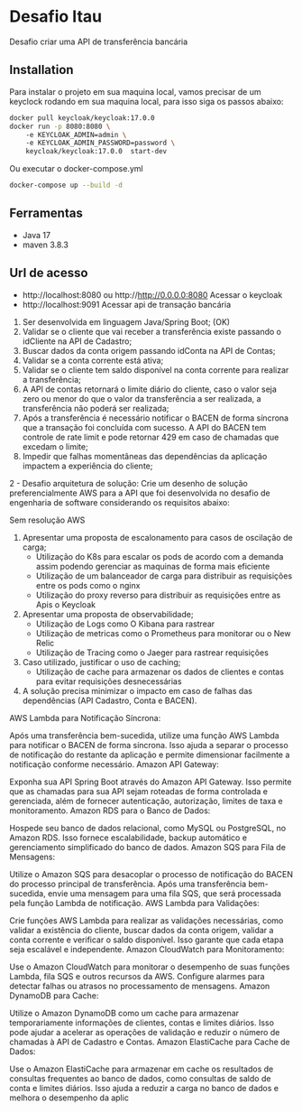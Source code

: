 # Desafio Itau

Desafio criar uma API de transferência bancária

## Installation

Para instalar o projeto em sua maquina local, vamos precisar de um keyclock rodando em sua maquina local, para isso siga os passos abaixo:

```bash
docker pull keycloak/keycloak:17.0.0
docker run -p 8080:8080 \ 
    -e KEYCLOAK_ADMIN=admin \ 
    -e KEYCLOAK_ADMIN_PASSWORD=password \ 
    keycloak/keycloak:17.0.0  start-dev
```

Ou executar o docker-compose.yml

```bash
docker-compose up --build -d
```
## Ferramentas

- Java 17
- maven 3.8.3

## Url de acesso

- http://localhost:8080 ou http://http://0.0.0.0:8080 Acessar o keycloak
- http://localhost:9091  Acessar api de transação bancária


1. Ser desenvolvida em linguagem Java/Spring Boot; (OK)
2. Validar se o cliente que vai receber a transferência existe passando o idCliente na API
   de Cadastro;
3. Buscar dados da conta origem passando idConta na API de Contas;
4. Validar se a conta corrente está ativa;
5. Validar se o cliente tem saldo disponível na conta corrente para realizar a transferência;
6. A API de contas retornará o limite diário do cliente, caso o valor seja zero ou menor do
   que o valor da transferência a ser realizada, a transferência não poderá ser realizada;
7. Após a transferência é necessário notificar o BACEN de forma síncrona que a transação
   foi concluída com sucesso. A API do BACEN tem controle de rate limit e pode retornar
   429 em caso de chamadas que excedam o limite;
8. Impedir que falhas momentâneas das dependências da aplicação impactem a
   experiência do cliente;


2 - Desafio arquitetura de solução:
Crie um desenho de solução preferencialmente AWS para a API que foi desenvolvida no
desafio de engenharia de software considerando os requisitos abaixo:


Sem resolução AWS

1. Apresentar uma proposta de escalonamento para casos de oscilação de carga;
   - Utilização do K8s para escalar os pods de acordo com a demanda assim podendo gerenciar as maquinas de forma mais eficiente
   - Utilização de um balanceador de carga para distribuir as requisições entre os pods como o nginx
   - Utilização do proxy reverso para distribuir as requisições entre as Apis o Keycloak
2. Apresentar uma proposta de observabilidade;
   - Utilização de Logs como O Kibana para rastrear 
   - Utilização de metricas como o Prometheus para monitorar ou o New Relic
   - Utilização de Tracing como o Jaeger para rastrear requisições
3. Caso utilizado, justificar o uso de caching;
   - Utilização de cache para armazenar os dados de clientes e contas para evitar requisições desnecessárias
4. A solução precisa minimizar o impacto em caso de falhas das dependências (API
   Cadastro, Conta e BACEN).




AWS Lambda para Notificação Síncrona:

Após uma transferência bem-sucedida, utilize uma função AWS Lambda para notificar o BACEN de forma síncrona. Isso ajuda a separar o processo de notificação do restante da aplicação e permite dimensionar facilmente a notificação conforme necessário.
Amazon API Gateway:

Exponha sua API Spring Boot através do Amazon API Gateway. Isso permite que as chamadas para sua API sejam roteadas de forma controlada e gerenciada, além de fornecer autenticação, autorização, limites de taxa e monitoramento.
Amazon RDS para o Banco de Dados:

Hospede seu banco de dados relacional, como MySQL ou PostgreSQL, no Amazon RDS. Isso fornece escalabilidade, backup automático e gerenciamento simplificado do banco de dados.
Amazon SQS para Fila de Mensagens:

Utilize o Amazon SQS para desacoplar o processo de notificação do BACEN do processo principal de transferência. Após uma transferência bem-sucedida, envie uma mensagem para uma fila SQS, que será processada pela função Lambda de notificação.
AWS Lambda para Validações:

Crie funções AWS Lambda para realizar as validações necessárias, como validar a existência do cliente, buscar dados da conta origem, validar a conta corrente e verificar o saldo disponível. Isso garante que cada etapa seja escalável e independente.
Amazon CloudWatch para Monitoramento:

Use o Amazon CloudWatch para monitorar o desempenho de suas funções Lambda, fila SQS e outros recursos da AWS. Configure alarmes para detectar falhas ou atrasos no processamento de mensagens.
Amazon DynamoDB para Cache:

Utilize o Amazon DynamoDB como um cache para armazenar temporariamente informações de clientes, contas e limites diários. Isso pode ajudar a acelerar as operações de validação e reduzir o número de chamadas à API de Cadastro e Contas.
Amazon ElastiCache para Cache de Dados:

Use o Amazon ElastiCache para armazenar em cache os resultados de consultas frequentes ao banco de dados, como consultas de saldo de conta e limites diários. Isso ajuda a reduzir a carga no banco de dados e melhora o desempenho da aplic
